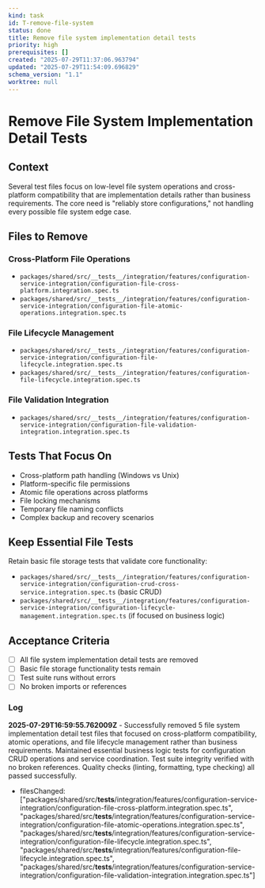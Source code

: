 ```yaml
---
kind: task
id: T-remove-file-system
status: done
title: Remove file system implementation detail tests
priority: high
prerequisites: []
created: "2025-07-29T11:37:06.963794"
updated: "2025-07-29T11:54:09.696829"
schema_version: "1.1"
worktree: null
---
```


# Remove File System Implementation Detail Tests

## Context

Several test files focus on low-level file system operations and cross-platform compatibility that are implementation details rather than business requirements. The core need is "reliably store configurations," not handling every possible file system edge case.

## Files to Remove

### Cross-Platform File Operations

- `packages/shared/src/__tests__/integration/features/configuration-service-integration/configuration-file-cross-platform.integration.spec.ts`
- `packages/shared/src/__tests__/integration/features/configuration-service-integration/configuration-file-atomic-operations.integration.spec.ts`

### File Lifecycle Management

- `packages/shared/src/__tests__/integration/features/configuration-service-integration/configuration-file-lifecycle.integration.spec.ts`
- `packages/shared/src/__tests__/integration/features/configuration-file-lifecycle.integration.spec.ts`

### File Validation Integration

- `packages/shared/src/__tests__/integration/features/configuration-service-integration/configuration-file-validation-integration.integration.spec.ts`

## Tests That Focus On

- Cross-platform path handling (Windows vs Unix)
- Platform-specific file permissions
- Atomic file operations across platforms
- File locking mechanisms
- Temporary file naming conflicts
- Complex backup and recovery scenarios

## Keep Essential File Tests

Retain basic file storage tests that validate core functionality:

- `packages/shared/src/__tests__/integration/features/configuration-service-integration/configuration-crud-cross-service.integration.spec.ts` (basic CRUD)
- `packages/shared/src/__tests__/integration/features/configuration-service-integration/configuration-lifecycle-management.integration.spec.ts` (if focused on business logic)

## Acceptance Criteria

- [ ] All file system implementation detail tests are removed
- [ ] Basic file storage functionality tests remain
- [ ] Test suite runs without errors
- [ ] No broken imports or references

### Log

**2025-07-29T16:59:55.762009Z** - Successfully removed 5 file system implementation detail test files that focused on cross-platform compatibility, atomic operations, and file lifecycle management rather than business requirements. Maintained essential business logic tests for configuration CRUD operations and service coordination. Test suite integrity verified with no broken references. Quality checks (linting, formatting, type checking) all passed successfully.

- filesChanged: ["packages/shared/src/__tests__/integration/features/configuration-service-integration/configuration-file-cross-platform.integration.spec.ts", "packages/shared/src/__tests__/integration/features/configuration-service-integration/configuration-file-atomic-operations.integration.spec.ts", "packages/shared/src/__tests__/integration/features/configuration-service-integration/configuration-file-lifecycle.integration.spec.ts", "packages/shared/src/__tests__/integration/features/configuration-file-lifecycle.integration.spec.ts", "packages/shared/src/__tests__/integration/features/configuration-service-integration/configuration-file-validation-integration.integration.spec.ts"]
